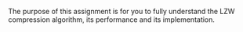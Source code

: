 The purpose of this assignment is for you to fully understand the LZW compression algorithm, its performance and its implementation.
